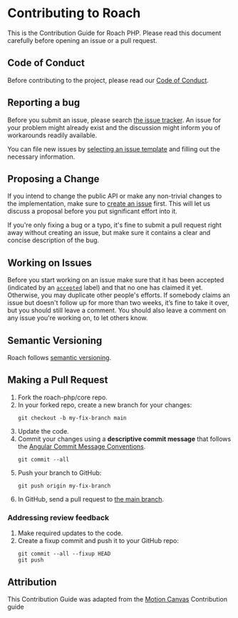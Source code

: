 # Contributing to Roach

This is the Contribution Guide for Roach PHP. Please read this document
carefully before opening an issue or a pull request.

## Code of Conduct

Before contributing to the project, please read our 
[Code of Conduct](./CODE_OF_CONDUCT.md).

## Reporting a bug

Before you submit an issue, please search [the issue tracker][issues]. An issue
for your problem might already exist and the discussion might inform you of
workarounds readily available.

You can file new issues by [selecting an issue template][new-issue] and filling
out the necessary information.

## Proposing a Change

If you intend to change the public API or make any non-trivial changes to the
implementation, make sure to [create an issue][new-feature] first. This will let 
us discuss a proposal before you put significant effort into it.

If you're only fixing a bug or a typo, it's fine to submit a pull request right
away without creating an issue, but make sure it contains a clear and concise
description of the bug.

## Working on Issues

Before you start working on an issue make sure that it has been accepted
(indicated by an [`accepted`][label-accepted] label) and that no one has
claimed it yet. Otherwise, you may duplicate other people's efforts. If somebody
claims an issue but doesn't follow up for more than two weeks, it’s fine to take
it over, but you should still leave a comment. You should also leave a comment
on any issue you're working on, to let others know.

## Semantic Versioning

Roach follows [semantic versioning][semver].

## Making a Pull Request

1. Fork the roach-php/core repo.
2. In your forked repo, create a new branch for your changes:
   ```shell
   git checkout -b my-fix-branch main
   ```
3. Update the code.
4. Commit your changes using a **descriptive commit message** that follows the
   [Angular Commit Message Conventions][commit-format].
   ```shell
   git commit --all
   ```
5. Push your branch to GitHub:
   ```shell
   git push origin my-fix-branch
   ```
6. In GitHub, send a pull request to [the main branch][main].

### Addressing review feedback

1. Make required updates to the code.
2. Create a fixup commit and push it to your GitHub repo:
   ```shell
   git commit --all --fixup HEAD
   git push
   ```

## Attribution

This Contribution Guide was adapted from the [Motion Canvas][motion-canvas] 
Contribution guide

[semver]: https://semver.org/
[semantic-release]: https://semantic-release.gitbook.io/semantic-release/support/faq#can-i-set-the-initial-release-version-of-my-package-to-0.0.1
[main]: https://github.com/roach-php/core/tree/main
[issues]: https://github.com/roach-php/core/issues
[new-issue]: https://github.com/roach-php/core/issues/new/choose
[new-feature]: https://github.com/roach-php/core/issues/new?template=feature_request.md
[commit-format]: https://github.com/angular/angular/blob/main/CONTRIBUTING.md#commit
[motion-canvas]: https://github.com/motion-canvas/motion-canvas/blob/main/CONTRIBUTING.md
[label-accepted]: https://github.com/roach-php/core/labels/accepted